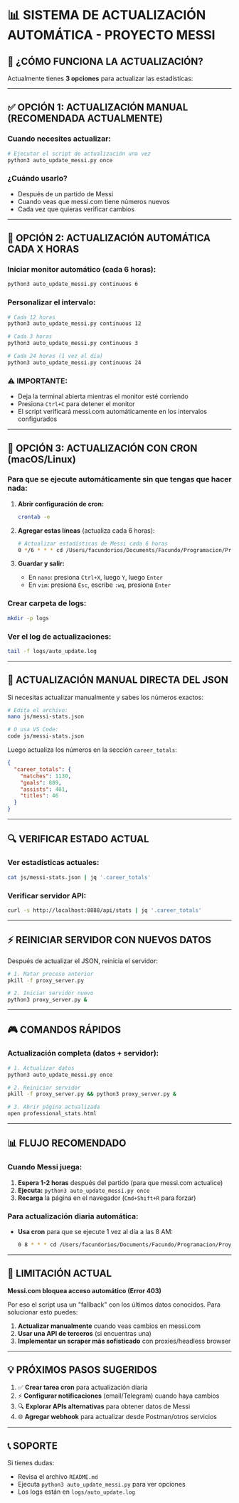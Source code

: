 # 📊 SISTEMA DE ACTUALIZACIÓN AUTOMÁTICA - PROYECTO MESSI

## 🎯 ¿CÓMO FUNCIONA LA ACTUALIZACIÓN?

Actualmente tienes **3 opciones** para actualizar las estadísticas:

---

## ✅ OPCIÓN 1: ACTUALIZACIÓN MANUAL (RECOMENDADA ACTUALMENTE)

### Cuando necesites actualizar:
```bash
# Ejecutar el script de actualización una vez
python3 auto_update_messi.py once
```

### ¿Cuándo usarlo?
- Después de un partido de Messi
- Cuando veas que messi.com tiene números nuevos
- Cada vez que quieras verificar cambios

---

## 🔄 OPCIÓN 2: ACTUALIZACIÓN AUTOMÁTICA CADA X HORAS

### Iniciar monitor automático (cada 6 horas):
```bash
python3 auto_update_messi.py continuous 6
```

### Personalizar el intervalo:
```bash
# Cada 12 horas
python3 auto_update_messi.py continuous 12

# Cada 3 horas
python3 auto_update_messi.py continuous 3

# Cada 24 horas (1 vez al día)
python3 auto_update_messi.py continuous 24
```

### ⚠️ IMPORTANTE:
- Deja la terminal abierta mientras el monitor esté corriendo
- Presiona `Ctrl+C` para detener el monitor
- El script verificará messi.com automáticamente en los intervalos configurados

---

## 🤖 OPCIÓN 3: ACTUALIZACIÓN CON CRON (macOS/Linux)

### Para que se ejecute automáticamente sin que tengas que hacer nada:

1. **Abrir configuración de cron:**
   ```bash
   crontab -e
   ```

2. **Agregar estas líneas** (actualiza cada 6 horas):
   ```bash
   # Actualizar estadísticas de Messi cada 6 horas
   0 */6 * * * cd /Users/facundorios/Documents/Facundo/Programacion/Proyectos/Proyecto\ Messi && /usr/bin/python3 auto_update_messi.py once >> logs/auto_update.log 2>&1
   ```

3. **Guardar y salir:**
   - En `nano`: presiona `Ctrl+X`, luego `Y`, luego `Enter`
   - En `vim`: presiona `Esc`, escribe `:wq`, presiona `Enter`

### Crear carpeta de logs:
```bash
mkdir -p logs
```

### Ver el log de actualizaciones:
```bash
tail -f logs/auto_update.log
```

---

## 📝 ACTUALIZACIÓN MANUAL DIRECTA DEL JSON

Si necesitas actualizar manualmente y sabes los números exactos:

```bash
# Edita el archivo:
nano js/messi-stats.json

# O usa VS Code:
code js/messi-stats.json
```

Luego actualiza los números en la sección `career_totals`:
```json
{
  "career_totals": {
    "matches": 1130,
    "goals": 889,
    "assists": 401,
    "titles": 46
  }
}
```

---

## 🔍 VERIFICAR ESTADO ACTUAL

### Ver estadísticas actuales:
```bash
cat js/messi-stats.json | jq '.career_totals'
```

### Verificar servidor API:
```bash
curl -s http://localhost:8888/api/stats | jq '.career_totals'
```

---

## ⚡ REINICIAR SERVIDOR CON NUEVOS DATOS

Después de actualizar el JSON, reinicia el servidor:

```bash
# 1. Matar proceso anterior
pkill -f proxy_server.py

# 2. Iniciar servidor nuevo
python3 proxy_server.py &
```

---

## 🎮 COMANDOS RÁPIDOS

### Actualización completa (datos + servidor):
```bash
# 1. Actualizar datos
python3 auto_update_messi.py once

# 2. Reiniciar servidor
pkill -f proxy_server.py && python3 proxy_server.py &

# 3. Abrir página actualizada
open professional_stats.html
```

---

## 📊 FLUJO RECOMENDADO

### Cuando Messi juega:
1. **Espera 1-2 horas** después del partido (para que messi.com actualice)
2. **Ejecuta:** `python3 auto_update_messi.py once`
3. **Recarga** la página en el navegador (`Cmd+Shift+R` para forzar)

### Para actualización diaria automática:
- **Usa cron** para que se ejecute 1 vez al día a las 8 AM:
  ```bash
  0 8 * * * cd /Users/facundorios/Documents/Facundo/Programacion/Proyectos/Proyecto\ Messi && /usr/bin/python3 auto_update_messi.py once
  ```

---

## 🚨 LIMITACIÓN ACTUAL

**Messi.com bloquea acceso automático (Error 403)**

Por eso el script usa un "fallback" con los últimos datos conocidos. Para solucionar esto puedes:

1. **Actualizar manualmente** cuando veas cambios en messi.com
2. **Usar una API de terceros** (si encuentras una)
3. **Implementar un scraper más sofisticado** con proxies/headless browser

---

## 💡 PRÓXIMOS PASOS SUGERIDOS

1. ✅ **Crear tarea cron** para actualización diaria
2. ⚡ **Configurar notificaciones** (email/Telegram) cuando haya cambios
3. 🔍 **Explorar APIs alternativas** para obtener datos de Messi
4. 🌐 **Agregar webhook** para actualizar desde Postman/otros servicios

---

## 📞 SOPORTE

Si tienes dudas:
- Revisa el archivo `README.md`
- Ejecuta `python3 auto_update_messi.py` para ver opciones
- Los logs están en `logs/auto_update.log`

